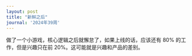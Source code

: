 ```yaml
---
layout: post
title: "新鲜之后"
journal: '2024年39周'
---
```


做了一个小游戏，核心逻辑之后就懈怠了，如果上线的话，应该还有 80% 的工作，但是兴趣只在前 20%。这可能就是兴趣和产品的差别。
